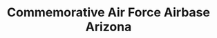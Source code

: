 ---
layout: repo
title: "Commemorative Air Force Airbase Arizona"
id: 12813
permalink: repos/12813/
---